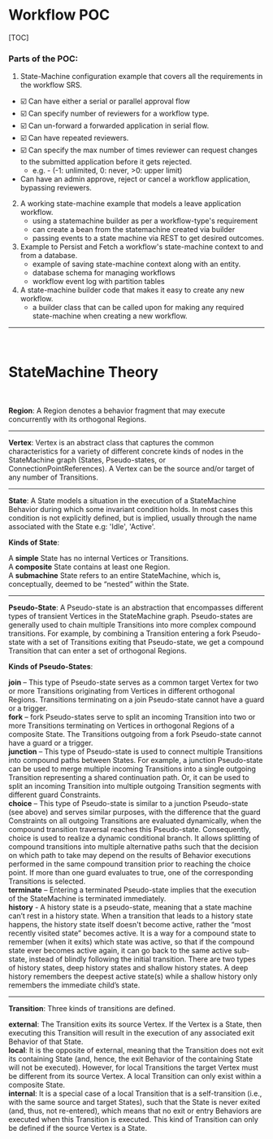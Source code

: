 # Workflow POC

[TOC]

### Parts of the POC:

1. State-Machine configuration example that covers all the requirements in the workflow SRS.
- ☑️ Can have either a serial or parallel approval flow
- ☑️ Can specify number of reviewers for a workflow type.
- ☑️ Can un-forward a forwarded application in serial flow.
- ☑️ Can have repeated reviewers.
- ☑️ Can specify the max number of times reviewer can request changes to the submitted application before it gets rejected.
  - e.g. - (-1: unlimited, 0: never, \>0: upper limit)
- Can have an admin approve, reject or cancel a workflow application, bypassing reviewers.
2. A working state-machine example that models a leave application workflow.
   - using a statemachine builder as per a workflow-type's requirement
   - can create a bean from the statemachine created via builder
   - passing events to a state machine via REST to get desired outcomes. 
3. Example to Persist and Fetch a workflow's state-machine context to and from a database.
   - example of saving state-machine context along with an entity.
   - database schema for managing workflows
   - workflow event log with partition tables
4. A state-machine builder code that makes it easy to create any new workflow.
   - a builder class that can be called upon for making any required state-machine when creating a new workflow.

---

<br>

# StateMachine Theory

<br>

**Region**: A Region denotes a behavior fragment that may execute concurrently with its orthogonal Regions.

---

**Vertex**: Vertex is an abstract class that captures the common characteristics for a variety of different concrete kinds of nodes in the StateMachine graph
(States, Pseudo-states, or ConnectionPointReferences). A Vertex can be the source and/or target of any number of Transitions.

---

**State**: A State models a situation in the execution of a StateMachine Behavior during which some invariant condition holds. In most cases this condition is
not explicitly defined, but is implied, usually through the name associated with the State e.g: 'Idle', 'Active'.

**Kinds of State**:

A **simple** State has no internal Vertices or Transitions. <br>
A **composite** State contains at least one Region. <br>
A **submachine** State refers to an entire StateMachine, which is, conceptually, deemed to be “nested” within the State.

---

**Pseudo-State**: A Pseudo-state is an abstraction that encompasses different types of transient Vertices in the StateMachine graph. Pseudo-states are
generally used to chain multiple Transitions into more complex compound transitions. For example, by combining a Transition entering a fork Pseudo-state with a
set of Transitions exiting that Pseudo-state, we get a compound Transition that can enter a set of orthogonal Regions.

**Kinds of Pseudo-States**:

**join** – This type of Pseudo-state serves as a common target Vertex for two or more Transitions originating from Vertices in different orthogonal Regions.
Transitions terminating on a join Pseudo-state cannot have a guard or a trigger. <br>
**fork** – fork Pseudo-states serve to split an incoming Transition into two or more Transitions terminating on Vertices in orthogonal Regions of a composite
State. The Transitions outgoing from a fork Pseudo-state cannot have a guard or a trigger. <br>
**junction** – This type of Pseudo-state is used to connect multiple Transitions into compound paths between States. For example, a junction Pseudo-state can be
used to merge multiple incoming Transitions into a single outgoing Transition representing a shared continuation path. Or, it can be used to split an
incoming Transition into multiple outgoing Transition segments with different guard Constraints. <br>
**choice** – This type of Pseudo-state is similar to a junction Pseudo-state (see above) and serves similar purposes, with the difference that the guard
Constraints on all outgoing Transitions are evaluated dynamically, when the compound transition traversal reaches this Pseudo-state. Consequently, choice is
used to realize a dynamic conditional branch. It allows splitting of compound transitions into multiple alternative paths such that the decision on which
path to take may depend on the results of Behavior executions performed in the same compound transition prior to reaching the choice point. If more than one
guard evaluates to true, one of the corresponding Transitions is selected. <br>
**terminate** – Entering a terminated Pseudo-state implies that the execution of the StateMachine is terminated immediately. <br>
**history** - A history state is a pseudo-state, meaning that a state machine can’t rest in a history state. When a transition that leads to a history state 
happens, the history state itself doesn't become active, rather the “most recently visited state” becomes active. It is a way for a compound state to 
remember (when it exits) which state was active, so that if the compound state ever becomes active again, it can go back to the same active sub-state, 
instead of blindly following the initial transition. There are two types of history states, deep history states and shallow history states. A deep history remembers the deepest active state(s) while a shallow history only remembers the immediate child’s state.

---

**Transition**:
Three kinds of transitions are defined.

**external**: The Transition exits its source Vertex. If the Vertex is a State, then executing this Transition will result in the execution of any
associated exit Behavior of that State. <br>
**local**: It is the opposite of external, meaning that the Transition does not exit its containing State (and, hence, the exit Behavior of the containing
State will not be executed). However, for local Transitions the target Vertex must be different from its source Vertex. A local Transition can only exist
within a composite State. <br>
**internal**: It is a special case of a local Transition that is a self-transition (i.e., with the same source and target States), such that the State is never
exited (and, thus, not re-entered), which means that no exit or entry Behaviors are executed when this Transition is executed. This kind of Transition can
only be defined if the source Vertex is a State. <br>